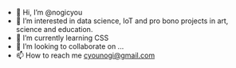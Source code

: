 - 👋 Hi, I’m @nogicyou
- 👀 I’m interested in data science, IoT and pro bono projects in art, science and education.
- 🌱 I’m currently learning CSS
- 💞️ I’m looking to collaborate on ...
- 📫 How to reach me cyounogi@gmail.com

<!---
nogicyou/nogicyou is a ✨ special ✨ repository because its `README.md` (this file) appears on your GitHub profile.
You can click the Preview link to take a look at your changes.
--->
